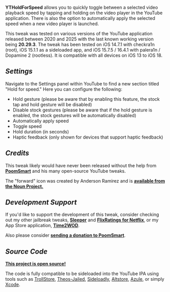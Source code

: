 **YTHoldForSpeed** allows you to quickly toggle between a selected video playback speed by tapping and holding on the video player in the YouTube application. There is also the option to automatically apply the selected speed when a new video player is launched.

This tweak was tested on various versions of the YouTube application released between 2020 and 2025 with the last known working version being **20.29.3**. The tweak has been tested on iOS 14.7.1 with checkra1n (root), iOS 15.1.1 as a sideloaded app, and iOS 15.7.5 / 16.4.1 with palera1n / Dopamine 2 (rootless). It is compatible with all devices on iOS 13 to iOS 18.

## *Settings*

Navigate to the Settings panel within YouTube to find a new section titled "Hold for speed." Here you can configure the following:

*   Hold gesture (please be aware that by enabling this feature, the stock tap and hold gesture will be disabled)
*   Disable stock gestures (please be aware that if the hold gesture is enabled, the stock gestures will be automatically disabled)
*   Automatically apply speed
*   Toggle speed
*   Hold duration (in seconds)
*   Haptic feedback (only shown for devices that support haptic feedback)

## *Credits*

This tweak likely would have never been released without the help from **[PoomSmart](https://github.com/PoomSmart)** and his many open-source YouTube tweaks.

The "forward" icon was created by Anderson Ramirez and is **[available from the Noun Project.](https://thenounproject.com/icon/forward-2118836/)**

## *Development Support*

If you'd like to support the development of this tweak, consider checking out my other jailbreak tweaks, **[Sleeper](https://havoc.app/package/sleeper)** and **[FlixRatings for Netflix](https://havoc.app/package/flixratings/)**, or my App Store application, **[Time2WOD](https://apps.apple.com/us/app/xfitimer/id1415371327?ls=1)**.

Also please consider **[sending a donation to PoomSmart](https://poomsmart.github.io/)**.

## *Source Code*

**[This project is open source!](https://github.com/joshuaseltzer/YTHoldForSpeed)**

The code is fully compatible to be sideloaded into the YouTube IPA using tools such as [TrollStore](https://github.com/opa334/TrollStore), [Theos-Jailed](https://github.com/kabiroberai/theos-jailed), [Sideloadly](https://sideloadly.io/), [Altstore](https://altstore.io/), [Azule](https://github.com/Al4ise/Azule), or simply [Xcode](https://developer.apple.com/xcode/).
